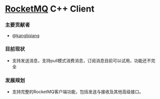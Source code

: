 [RocketMQ](https://github.com/alibaba/RocketMQ) C++ Client
===================

### 主要贡献者
* @[kangliqiang](https://github.com/kangliqiang)

### 目前现状
* 支持发送消息，支持pull模式消费消息，订阅消息目前可以试用，功能还不完全


### 发展规划
* 支持完整的RocketMQ客户端功能，包括发送与接收及其他高级接口。
